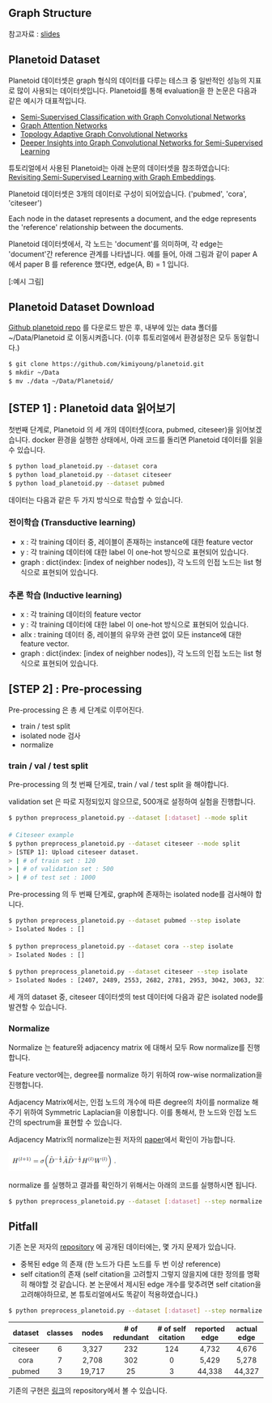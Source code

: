 ## Graph Structure
참고자료 : [slides](https://www.cl.cam.ac.uk/~pv273/slides/UCLGraph.pdf)

## Planetoid Dataset
Planetoid 데이터셋은 graph 형식의 데이터를 다루는 테스크 중 일반적인 성능의 지표로 많이 사용되는 데이터셋입니다.
Planetoid를 통해 evaluation을 한 논문은 다음과 같은 예시가 대표적입니다.

- [Semi-Supervised Classification with Graph Convolutional Networks](https://arxiv.org/pdf/1609.02907.pdf)
- [Graph Attention Networks](https://mila.quebec/wp-content/uploads/2018/07/d1ac95b60310f43bb5a0b8024522fbe08fb2a482.pdf)
- [Topology Adaptive Graph Convolutional Networks](https://arxiv.org/pdf/1710.10370.pdf)
- [Deeper Insights into Graph Convolutional Networks for Semi-Supervised Learning](https://arxiv.org/pdf/1801.07606.pdf)

튜토리얼에서 사용된 Planetoid는 아래 논문의 데이터셋을 참조하였습니다:
[Revisiting Semi-Supervised Learning with Graph Embeddings](https://arxiv.org/abs/1603.08861).

Planetoid 데이터셋은 3개의 데이터로 구성이 되어있습니다. ('pubmed', 'cora', 'citeseer')

Each node in the dataset represents a document, and the edge represents the 'reference' relationship between the documents.

Planetoid 데이터셋에서, 각 노드는 'document'를 의미하며, 각 edge는 'document'간 reference 관계를 나타냅니다.
예를 들어, 아래 그림과 같이 paper A 에서 paper B 를 reference 했다면, edge(A, B) = 1 입니다.

[:예시 그림]

## Planetoid Dataset Download
[Github planetoid repo](https://github.com/kimiyoung/planetoid) 를 다운로드 받은 후, 내부에 있는 data 폴더를 ~/Data/Planetoid 로 이동시켜줍니다. (이후 튜토리얼에서 환경설정은 모두 동일합니다.)

```bash
$ git clone https://github.com/kimiyoung/planetoid.git
$ mkdir ~/Data
$ mv ./data ~/Data/Planetoid/
```

## [STEP 1] : Planetoid data 읽어보기

첫번째 단계로, Planetoid 의 세 개의 데이터셋(cora, pubmed, citeseer)을 읽어보겠습니다.
docker 환경을 실행한 상태에서, 아래 코드를 돌리면 Planetoid 데이터를 읽을 수 있습니다.

```bash
$ python load_planetoid.py --dataset cora
$ python load_planetoid.py --dataset citeseer
$ python load_planetoid.py --dataset pubmed
```

데이터는 다음과 같은 두 가지 방식으로 학습할 수 있습니다.

### 전이학습 (Transductive learning)
- x : 각 training 데이터 중, 레이블이 존재하는 instance에 대한 feature vector
- y : 각 training 데이터에 대한 label 이 one-hot 방식으로 표현되어 있습니다.
- graph : dict{index: [index of neighber nodes]}, 각 노드의 인접 노드는 list 형식으로 표현되어 있습니다.

### 추론 학습 (Inductive learning)
- x : 각 training 데이터의 feature vector
- y : 각 training 데이터에 대한 label 이 one-hot 방식으로 표현되어 있습니다.
- allx : training 데이터 중, 레이블의 유무와 관련 없이 모든 instance에 대한 feature vector.
- graph : dict{index: [index of neighber nodes]}, 각 노드의 인접 노드는 list 형식으로 표현되어 있습니다.

## [STEP 2] : Pre-processing

Pre-processing 은 총 세 단계로 이루어진다.

- train / test split
- isolated node 검사
- normalize

### train / val / test split

Pre-processing 의 첫 번째 단게로, train / val / test split 을 해야합니다.

validation set 은 따로 지정되있지 않으므로, 500개로 설정하여 실험을 진행합니다.

```bash
$ python preprocess_planetoid.py --dataset [:dataset] --mode split

# Citeseer example
$ python preprocess_planetoid.py --dataset citeseer --mode split
> [STEP 1]: Upload citeseer dataset.
> | # of train set : 120
> | # of validation set : 500
> | # of test set : 1000
```

Pre-processing 의 두 번째 단계로, graph에 존재하는 isolated node를 검사해야 합니다.

```bash
$ python preprocess_planetoid.py --dataset pubmed --step isolate
> Isolated Nodes : []

$ python preprocess_planetoid.py --dataset cora --step isolate
> Isolated Nodes : []

$ python preprocess_planetoid.py --dataset citeseer --step isolate
> Isolated Nodes : [2407, 2489, 2553, 2682, 2781, 2953, 3042, 3063, 3212, 3214, 3250, 3292, 3305, 3306, 3309]
```

세 개의 dataset 중, citeseer 데이터셋의 test 데이터에 다음과 같은 isolated node를 발견할 수 있습니다.

### Normalize

Normalize 는 feature와 adjacency matrix 에 대해서 모두 Row normalize를 진행합니다.

Feature vector에는, degree를 normalize 하기 위하여 row-wise normalization을 진행합니다.

Adjacency Matrix에서는, 인접 노드의 개수에 따른 degree의 차이를 normalize 해주기 위하여 Symmetric Laplacian을 이용합니다. 이를 통해서, 한 노드와 인접 노드 간의 spectrum을 표현할 수 있습니다.

Adjacency Matrix의 normalize는원 저자의 [paper](https://arxiv.org/pdf/1609.02907.pdf)에서 확인이 가능합니다.

![H](./figures/norm_adj.png)

normalize 를 실행하고 결과를 확인하기 위해서는 아래의 코드를 실행하시면 됩니다.

```bash
$ python preprocess_planetoid.py --dataset [:dataset] --step normalize
```

## Pitfall

기존 논문 저자의 [repository](https://github.com/kimiyoung/planetoid) 에 공개된 데이터에는, 몇 가지 문제가 있습니다.

- 중복된 edge 의 존재 (한 노드가 다른 노드를 두 번 이상 reference)
- self citation의 존재 (self citation을 고려할지 그렇지 않을지에 대한 정의를 명확히 해야할 것 같습니다. 본 논문에서 제시된 edge 개수를 맞추려면 self citation을 고려해야하므로, 본 튜토리얼에서도 똑같이 적용하였습니다.)

```bash
$ python preprocess_planetoid.py --dataset [:dataset] --step normalize --mode pitfall
```

| dataset | classes | nodes | # of redundant | # of self citation | reported edge | actual edge |
|:-------:|:-------:|:-----:|:--------------:|:------------------:|:-------------:|:-----------:|
| citeseer| 6       | 3,327 | 232            | 124                | 4,732         | 4,676       |
| cora    | 7       | 2,708 | 302            | 0                  | 5,429         | 5,278       |
| pubmed  | 3       | 19,717| 25             | 3                  | 44,338        | 44,327      |

기존의 구현은 [링크](https://github.com/kimiyoung/planetoid)의 repository에서 볼 수 있습니다.
